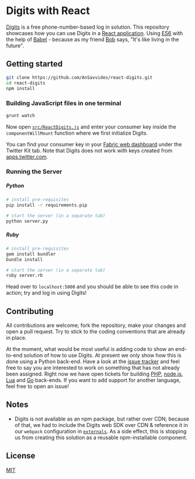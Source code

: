 # Digits with React

[Digits](https://get.digits.com/) is a free phone-number-based log in solution. This repository showcases how you can use Digits in a [React application](http://facebook.github.io/react/). Using [ES6](http://www.ecma-international.org/publications/files/ECMA-ST/Ecma-262.pdf) with the help of [Babel](http://babeljs.io/) - because as my friend [Bob](https://twitter.com/bobbyrenwick) says, "It's like living in the future".

## Getting started

```bash
git clone https://github.com/AnSavvides/react-digits.git
cd react-digits
npm install
```

### Building JavaScript files in one terminal

```bash
grunt watch
```

Now open [`src/ReactDigits.js`](src/ReactDigits.js) and enter your consumer key inside the `componentWillMount` function where we first initialize Digits.

You can find your consumer key in your [Fabric web dashboard](https://fabric.io/dashboard) under the Twitter Kit tab. Note that Digits does not work with keys created from [apps.twitter.com](apps.twitter.com).

### Running the Server

##### Python
```bash
# install pre-requisites
pip install -r requirements.pip

# start the server (in a separate tab)
python server.py
```

##### Ruby
```bash
# install pre-requisites
gem install bundler
bundle install

# start the server (in a separate tab)
ruby server.rb
```

Head over to `localhost:5000` and you should be able to see this code in action; try and log in using Digits!

## Contributing

All contributions are welcome; fork the repository, make your changes and open a pull request. Try to stick to the coding conventions that are already in place.

At the moment, what would be most useful is adding code to show an end-to-end solution of how to use Digits. At present we only show how this is done using a Python back-end.
Have a look at the [issue tracker](https://github.com/AnSavvides/react-digits/issues) and feel free to say you are interested to work on something that has not already been assigned. Right now we have open tickets for building [PHP](https://github.com/AnSavvides/react-digits/issues/6), [node.js](https://github.com/AnSavvides/react-digits/issues/3), [Lua](https://github.com/AnSavvides/react-digits/issues/2) and [Go](https://github.com/AnSavvides/react-digits/issues/4) back-ends. If you want to add support for another language, feel free to open an issue!

## Notes

- Digits is not available as an npm package, but rather over CDN; because of that, we had to include the Digits web SDK over CDN & reference it in our `webpack` configuration in [`externals`](http://webpack.github.io/docs/library-and-externals.html). As a side effect, this is stopping us from creating this solution as a reusable npm-installable component.

## License

[MIT](LICENSE)
